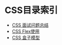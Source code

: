 # CSS目录索引

* [CSS 面试问题总结](/WebFront/CSS/CSS面试问题总结.md)
* [CSS Flex使用](/WebFront/CSS/CSS3Flex使用.md)
* [CSS 盒子模型](/WebFront/CSS/盒子模型.md)